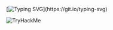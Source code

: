[![Typing SVG](https://readme-typing-svg.demolab.com/?lines=Welcome+to+my+liar.;)](https://git.io/typing-svg)

![TryHackMe](https://tryhackme-badges.s3.amazonaws.com/Kobrasaat.png?v=7)
